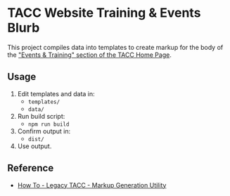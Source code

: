 # TACC Website Training & Events Blurb

This project compiles data into templates to create markup for the body of the ["Events & Training" section of the TACC Home Page][tacc-home-te].

[tacc-home-te]: https://www.tacc.utexas.edu/home#training-events "TACC: Home"

## Usage

1. Edit templates and data in:
    - `templates/`
    - `data/`
2. Run build script:
    - `npm run build`
3. Confirm output in:
    - `dist/`
4. Use output.

## Reference

- [How To - Legacy TACC - Markup Generation Utility](https://confluence.tacc.utexas.edu/x/AYGDC)
